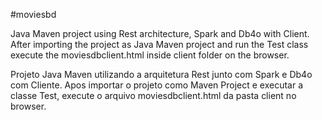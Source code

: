 #moviesbd 

Java Maven project using Rest architecture, Spark and Db4o with Client.
After importing the project as Java Maven project and run the Test class execute the moviesdbclient.html inside client folder on the browser.

Projeto Java Maven utilizando a arquitetura Rest junto com Spark e Db4o com Cliente.
Apos importar o projeto como Maven Project e executar a classe Test, execute o arquivo moviesdbclient.html da pasta client no browser.

